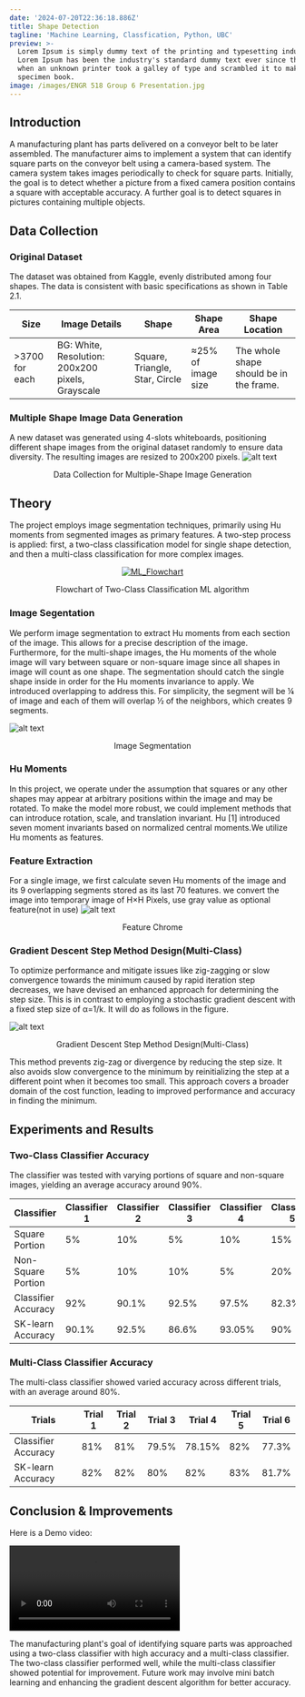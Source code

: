 ```yaml
---
date: '2024-07-20T22:36:18.886Z'
title: Shape Detection
tagline: 'Machine Learning, Classfication, Python, UBC'
preview: >-
  Lorem Ipsum is simply dummy text of the printing and typesetting industry.
  Lorem Ipsum has been the industry's standard dummy text ever since the 1500s,
  when an unknown printer took a galley of type and scrambled it to make a type
  specimen book.
image: /images/ENGR 518 Group 6 Presentation.jpg
---
```

## Introduction

A manufacturing plant has parts delivered on a conveyor belt to be later assembled. The manufacturer aims to implement a system that can identify square parts on the conveyor belt using a camera-based system. The camera system takes images periodically to check for square parts. Initially, the goal is to detect whether a picture from a fixed camera position contains a square with acceptable accuracy. A further goal is to detect squares in pictures containing multiple objects.

## Data Collection

### Original Dataset

The dataset was obtained from Kaggle, evenly distributed among four shapes. The data is consistent with basic specifications as shown in Table 2.1.

<div class="centered-table">
  <table>
    <thead>
      <tr>
        <th>Size</th>
        <th>Image Details</th>
        <th>Shape</th>
        <th>Shape Area</th>
        <th>Shape Location</th>
      </tr>
    </thead>
    <tbody>
      <tr>
        <td>>3700 for each</td>
        <td>BG: White, Resolution: 200x200 pixels, Grayscale</td>
        <td>Square, Triangle, Star, Circle</td>
        <td>≈25% of image size</td>
        <td>The whole shape should be in the frame.</td>
      </tr>
    </tbody>
  </table>
</div>

### Multiple Shape Image Data Generation

A new dataset was generated using 4-slots whiteboards, positioning different shape images from the original dataset randomly to ensure data diversity. The resulting images are resized to 200x200 pixels.
![alt text](../images/ML_data_generation.png)
<p style="text-align: center;">Data Collection for Multiple-Shape Image Generation</p>

## Theory

The project employs image segmentation techniques, primarily using Hu moments from segmented images as primary features. A two-step process is applied: first, a two-class classification model for single shape detection, and then a multi-class classification for more complex images.
<div style="text-align: center;">
  <a href="/images/ML_visio.png" target="_blank">
  <img src="/images/ML_visio.png" alt="ML_Flowchart"/>
  </a>
</div>
<p style="text-align: center;">Flowchart of Two-Class Classification ML algorithm</p>

### Image Segentation
We perform image segmentation to extract Hu moments from each section of the image. This allows for a precise description of the image. Furthermore, for the multi-shape images, the Hu moments of the whole image will vary between square or non-square image since all shapes in image will count as one shape. The segmentation should catch the single shape inside in order for the Hu moments invariance to apply. We introduced overlapping to address this. For simplicity, the segment will be ¼ of image and each of them will overlap ½ of the neighbors, which creates 9 segments.

![alt text](../images/Segmentation.png)
<p style="text-align: center;">Image Segmentation</p>

### Hu Moments
In this project, we operate under the assumption that squares or any other shapes may appear at arbitrary positions within the image and may be rotated. To make the model more robust, we could implement methods that can introduce rotation, scale, and translation invariant. Hu [1] introduced seven moment invariants based on normalized central moments.We utilize Hu moments as features.

### Feature Extraction
For a single image, we first calculate seven Hu moments of the image and its 9 overlapping segments stored as its last 70 features. 
we convert the image into temporary image of H×H Pixels, use gray value as optional feature(not in use)
![alt text](../images/ML_Feature.png)
<p style="text-align: center;">Feature Chrome</p>

### Gradient Descent Step Method Design(Multi-Class)
To optimize performance and mitigate issues like zig-zagging or slow convergence towards the minimum caused by rapid iteration step decreases, we have devised an enhanced approach for determining the step size. This is in contrast to employing a stochastic gradient descent with a fixed step size of α=1/k. It will do as follows in the figure.

![alt text](../images/ML_step.png)
<p style="text-align: center;">Gradient Descent Step Method Design(Multi-Class)</p>

This method prevents zig-zag or divergence by reducing the step size. It also avoids slow convergence to the minimum by reinitializing the step at a different point when it becomes too small. This approach covers a broader domain of the cost function, leading to improved performance and accuracy in finding the minimum.

## Experiments and Results

### Two-Class Classifier Accuracy

The classifier was tested with varying portions of square and non-square images, yielding an average accuracy around 90%.
  <div class="centered-table">
  <table>
    <thead>
      <tr>
        <th>Classifier</th>
        <th>Classifier 1</th>
        <th>Classifier 2</th>
        <th>Classifier 3</th>
        <th>Classifier 4</th>
        <th>Classifier 5</th>
      </tr>
    </thead>
    <tbody>
      <tr>
        <td>Square Portion</td>
        <td>5%</td>
        <td>10%</td>
        <td>5%</td>
        <td>10%</td>
        <td>15%</td>
      </tr>
      <tr>
        <td>Non-Square Portion</td>
        <td>5%</td>
        <td>10%</td>
        <td>10%</td>
        <td>5%</td>
        <td>20%</td>
      </tr>
      <tr>
        <td>Classifier Accuracy</td>
        <td>92%</td>
        <td>90.1%</td>
        <td>92.5%</td>
        <td>97.5%</td>
        <td>82.3%</td>
      </tr>
      <tr>
        <td>SK-learn Accuracy</td>
        <td>90.1%</td>
        <td>92.5%</td>
        <td>86.6%</td>
        <td>93.05%</td>
        <td>90%</td>
      </tr>
    </tbody>
  </table>
  </div>

  ### Multi-Class Classifier Accuracy

  The multi-class classifier showed varied accuracy across different trials, with an average around 80%.

  <div class="centered-table">
    <table>
      <thead>
        <tr>
          <th>Trials</th>
          <th>Trial 1</th>
          <th>Trial 2</th>
          <th>Trial 3</th>
          <th>Trial 4</th>
          <th>Trial 5</th>
          <th>Trial 6</th>
        </tr>
      </thead>
      <tbody>
      <tr>
        <td>Classifier Accuracy</td>
        <td>81%</td>
        <td>81%</td>
        <td>79.5%</td>
        <td>78.15%</td>
        <td>82%</td>
        <td>77.3%</td>
      </tr>
      <tr>
        <td>SK-learn Accuracy</td>
        <td>82%</td>
        <td>82%</td>
        <td>80%</td>
        <td>82%</td>
        <td>83%</td>
        <td>81.7%</td>
      </tr>
    </tbody>
  </table>
</div>

## Conclusion & Improvements

Here is a Demo video:

<div class="video-container">
  <video controls>
    <source src="/videos/Demo_multiclass.mp4" type="video/mp4">
    Your browser does not support the video tag.
  </video>
</div>

The manufacturing plant's goal of identifying square parts was approached using a two-class classifier with high accuracy and a multi-class classifier. The two-class classifier performed well, while the multi-class classifier showed potential for improvement. Future work may involve mini batch learning and enhancing the gradient descent algorithm for better accuracy.

